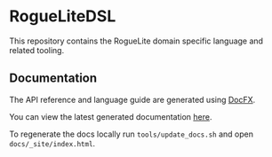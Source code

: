 # RogueLiteDSL

This repository contains the RogueLite domain specific language and related tooling.

## Documentation

The API reference and language guide are generated using [DocFX](https://dotnet.github.io/docfx/).

You can view the latest generated documentation [here](https://lwplan.github.io/RogueLiteDSL/).

To regenerate the docs locally run `tools/update_docs.sh` and open `docs/_site/index.html`.
